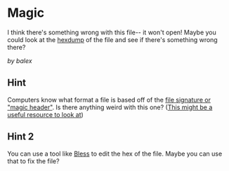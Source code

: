 # Magic

I think there's something wrong with this file-- it won't open! Maybe you could look at the [hexdump](https://en.wikipedia.org/wiki/Hex_dump) of the file and see if there's something wrong there?

_by balex_

## Hint

Computers know what format a file is based off of the [file signature or "magic header"](https://en.wikipedia.org/wiki/File_format#Magic_number). Is there anything weird with this one? ([This might be a useful resource to look at](https://en.wikipedia.org/wiki/List_of_file_signatures))

## Hint 2

You can use a tool like [Bless](https://github.com/afrantzis/bless) to edit the hex of the file. Maybe you can use that to fix the file?
